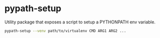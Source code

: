 # pypath-setup

Utility package that exposes a script to setup a PYTHONPATH env variable.

```sh
pypath-setup --venv path/to/virtualenv CMD ARG1 ARG2 ...
```
